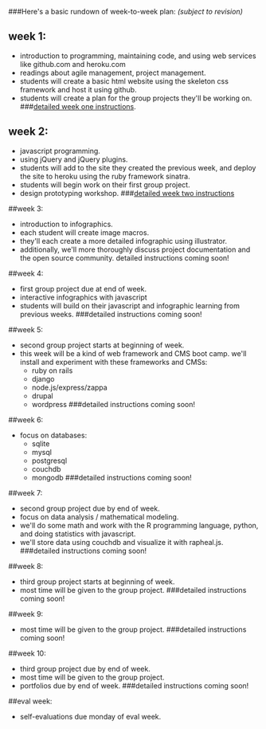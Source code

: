 ###Here's a basic rundown of week-to-week plan:
_(subject to revision)_

## week 1:
- introduction to programming, maintaining code, and using web services like github.com and heroku.com
- readings about agile management, project management.
- students will create a basic html website using the skeleton css framework and host it using github.
- students will create a plan for the group projects they'll be working on.
###[detailed week one instructions](https://github.com/cpj/winter-2012/tree/master/01_week_one).


## week 2:
- javascript programming.
- using jQuery and jQuery plugins.
- students will add to the site they created the previous week, and deploy the site to heroku using the ruby framework sinatra.
- students will begin work on their first group project.
- design prototyping workshop.
###[detailed week two instructions](https://github.com/cpj/winter-2012/tree/master/02_week_two)


##week 3:
- introduction to infographics.
- each student will create image macros.
- they'll each create a more detailed infographic using illustrator.
- additionally, we'll more thoroughly discuss project documentation and the open source community.
detailed instructions coming soon!


##week 4:
- first group project due at end of week.
- interactive infographics with javascript
- students will build on their javascript and infographic learning from previous weeks.
###detailed instructions coming soon!


##week 5:
- second group project starts at beginning of week.
- this week will be a kind of web framework and CMS boot camp. we'll install and experiment with these frameworks and CMSs:
  - ruby on rails
  - django
  - node.js/express/zappa
  - drupal
  - wordpress
###detailed instructions coming soon!


##week 6:
- focus on databases:
  - sqlite
  - mysql
  - postgresql
  - couchdb
  - mongodb
###detailed instructions coming soon!


##week 7:
- second group project due by end of week.
- focus on data analysis / mathematical modeling.
- we'll do some math and work with the R programming language, python, and doing statistics with javascript.
- we'll store data using couchdb and visualize it with rapheal.js.
###detailed instructions coming soon!


##week 8:
- third group project starts at beginning of week.
- most time will be given to the group project.
###detailed instructions coming soon!


##week 9:
- most time will be given to the group project.
###detailed instructions coming soon!


##week 10:
- third group project due by end of week.
- most time will be given to the group project.
- portfolios due by end of week.
###detailed instructions coming soon!


##eval week:
- self-evaluations due monday of eval week.